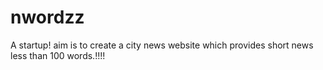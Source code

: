 # nwordzz

A startup! aim is to create a city news website which provides short news less than 100 words.!!!!
